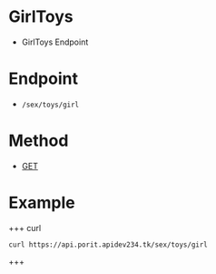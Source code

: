 # GirlToys
- GirlToys Endpoint

# Endpoint
- `/sex/toys/girl` 

# Method
- [GET](https://developer.mozilla.org/en-US/docs/Web/HTTP/Methods/GET)

# Example
+++ curl
``` 
curl https://api.porit.apidev234.tk/sex/toys/girl
``` 
+++